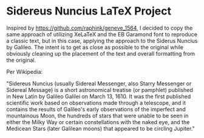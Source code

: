 # Sidereus Nuncius LaTeX Project

Inspired by https://github.com/raphink/geneve_1564, I decided to copy the same approach of utilizing XeLaTeX and the EB Garamond font to reproduce a classic text, but in this case, applying the approach to the Siderus Nuncius by Galileo. The intent is to get as close as possible to the original while obviously cleaning up the placement of the text and overall formatting from the original.


Per Wikipedia:

"Sidereus Nuncius (usually Sidereal Messenger, also Starry Messenger or Sidereal Message) is a short astronomical treatise (or pamphlet) published in New Latin by Galileo Galilei on March 13, 1610. It was the first published scientific work based on observations made through a telescope, and it contains the results of Galileo's early observations of the imperfect and mountainous Moon, the hundreds of stars that were unable to be seen in either the Milky Way or certain constellations with the naked eye, and the Medicean Stars (later Galilean moons) that appeared to be circling Jupiter."
